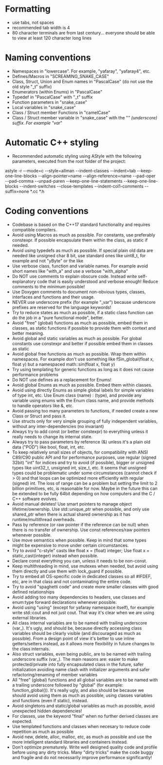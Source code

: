 # Formatting
* use tabs, not spaces
* recommended tab width is 4
* 80 character terminals are from last century...
  everyone should be able to view at least 120 character long lines

# Naming conventions
* Namespaces in "lowercase". For example, "yafaray", "yafaray4", etc.
* Defines/Macros in "SCREAMING_SNAKE_CASE"
* Class, Struct, Union and Enum names in "PascalCase" (do not use the old style "_t" suffix)
* Enumerators (within Enums) in "PascalCase"
* Typedef in "PascalCase" with "_t" suffix
* Function parameters in "snake_case"
* Local variables in "snake_case"
* Class / Struct member Functions in "camelCase"
* Class / Struct member variable in "snake_case" with the "_" (underscore) suffix. For example "var_"

# Automatic C++ styling
* Recommended automatic styling using AStyle with the following
  parameters, executed from the root folder of the project:
  
astyle -r --mode=c --style=allman --indent-classes --indent=tab --keep-one-line-blocks --align-pointer=name --align-reference=name --pad-oper --pad-comma --unpad-paren --keep-one-line-statements --keep-one-line-blocks --indent-switches --close-templates --indent-col1-comments --suffix=none *.cc *.h

# Coding conventions
* Codebase is based on the C++17 standard functionality and requires compatible compilers.
* Avoid using Macros as much as possible. For constants, use preferably constexpr. If possible encapsulate them within the class, as static if needed.
* Avoid using typedefs as much as possible. If special plain old data are needed like unsigned char 8 bit, use standard ones like uint8_t, for example and not "yByte" or the like
* Use verbose class, function and variable names. For example avoid short names like "with_a" and use a verbose "with_alpha"
* Do NOT use comments to explain obscure code. Instead write self-explanatory code that is easily understood and verbose enough! Reduce comments to the minimum possible!
* Use Doxygen comments to document non-obvious types, classes, interfaces and functions and their usage.
* NEVER use underscore prefix (for example "_var") because underscore prefixes are reserved for the language keywords!
* Try to reduce states as much as possible, if a static class function can do the job in a "pure functional mode", better.
* Avoid "free" (global) functions as much as possible, embed them in classes, as static functions if possible to provide them with context and better meaning.
* Avoid global and static variables as much as possible. For global constants use constexpr and better if possible embed them in classes as static
* Avoid global free functions as much as possible. Wrap them within namespaces. For example don't use something like fSin_global(float x, float y) but a namespaced math::sin(float x, float y)
* Try using templating for generic functions as long as it does not cause performance problems
* Do NOT use defines as a replacement for Enums!
* Avoid global Enums as much as possible. Embed them within classes.
* Avoid using directly Enums as simple global labels for simple variables of type int, etc. Use Enum class (name) : (type), and provide any variable using enums with the Enum class name, and provide methods to handle operators like &, etc.
* Avoid passing too many parameters to functions, if needed create a new Class or Struct and pass it.
* Use structs only for very simple grouping of fully independent variables, without any inter-dependencies (no invariant)
* Always try to add const (or better constexpr) to everything unless it really needs to change its internal state.
* Always try to pass parameters by reference (&) unless it's a plain old data ("POD") like bool, float, int, etc.
* To keep relatively small sizes of objects, for compatibility with ANSI C89/C90 public API and for performance purposes, use regular (signed 32bit) "int" for indices and try to avoid (if possible), bigger or unsigned types like uint32_t, unsigned int, size_t, etc. It seems that unsigned types could be problematic under some circumstances (cannot check if > 0) and that loops can be optimized more efficiently with regular (signed) int. The loss of range can be a problem but setting the limit to 2 billion primitives, etc, is reasonable for now. Maybe in the future this can be extended to be fully 64bit depending on how computers and the C / C++ software evolves.
* Avoid manual deletes! Use smart pointers to manage object lifetime/ownership. Use std::unique_ptr when possible, and only use shared_ptr when there is actual shared ownership as it has runtime/multithread overheads.
* Pass by reference (or raw pointer if the reference can be null) when there is no transfer of ownership. Use const references/raw pointers whenever possible.
* Use move semantics when possible. Keep in mind that some types might be expensive to move under certain circumstances.
* Try to avoid "c-style" casts like float x = (float) integer; Use float x = static_cast<float>(integer) instead when possible.
* Declare const everything you can, unless it needs to be non-const.
* Keep multithreading in mind, use mutexes when needed, but avoid using them directly and use them with lock_guard if possible.
* Try to embed all OS-specific code in dedicated classes so all #IFDEF, etc, are in that class and not contaminating the entire code.
* Try to avoid "spaghetti code" and create more smaller classes with good defined relationships
* Avoid adding too many dependencies to headers, use classes and enum:type forward declarations whenever possible.
* Avoid using "using" (except for yafaray namespace itself), for example write std::cout and not just cout. That way it's clear when we are using external libraries.
* All class internal variables are to be named with trailing underscore (var_). It's ugly, and should be, because directly accessing class variables should be clearly visible (and discouraged as much as possible). From a design point of view it's better to use inline getters/setters instead, as it allows more flexibility in future changes to the class internals.
* Also struct variables, even being public, are to be named with trailing underscore suffix (var_). The main reasons are: easier to make protected/private into fully encapsulated class in the future, safer initialization avoiding name clash with initializer arguments and safer refactoring/renaming of member variables
* All "free" (global) functions and all global variables are to be named with a trailing underscore followed by "global" (for example: function_global()). It's really ugly, and also should be because we should avoid using them as much as possible, using classes variables and functions (even if static), instead.
* Avoid singletons and static/global variables as much as possible, avoid unexpected hidden dependencies!
* For classes, use the keyword "final" when no further derived classes are expected.
* Use templated functions and classes when necesary to reduce code repetition as much as possible
* Avoid new, delete, alloc, malloc, etc, as much as possible and use the more intelligent standard libraries and containers instead.
* Don't optimize prematurely. Write well designed quality code and profile before using any dirty tricks. Many "dirty tricks" make the code buggy and fragile and do not necessarily improve performance significantly!

